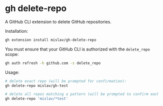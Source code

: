 # gh delete-repo

A GitHub CLI extension to delete GitHub repositories.

Installation:
```sh
gh extension install mislav/gh-delete-repo
```

You must ensure that your GitHub CLI is authorized with the `delete_repo` scope:
```sh
gh auth refresh -h github.com -s delete_repo
```

Usage:
```sh
# delete exact repo (will be prompted for confirmation):
gh delete-repo mislav/gh-test

# delete all repos matching a pattern (will be prompted to confirm each match):
gh delete-repo 'mislav/*test'
```
